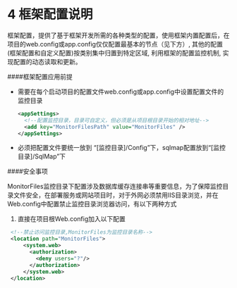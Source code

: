 # 4 框架配置说明
框架配置，提供了基于框架开发所需的各种类型的配置，使用框架内置配置后，在项目的web.config或app.config仅仅配置最基本的节点（见下方）, 其他的配置(框架配置和自定义配置)按类别集中归置到特定区域, 利用框架的配置监控机制, 实现配置的动态读取和更新。

####框架配置应用前提

* 需要在每个启动项目的配置文件web.config或app.config中设置配置文件的监控目录
  ```xml
  <appSettings>
    <!--配置监控目录，目录可自定义，但必须是从项目根目录开始的相对地址-->
    <add key="MonitorFilesPath" value="MonitorFiles" />
  </appSettings>
  ```
* 必须把配置文件要统一放到 “[监控目录]/Config”下，sqlmap配置放到“[监控目录]/SqlMap”下

####安全事项

 MonitorFiles监控目录下配置涉及数据库缓存连接串等重要信息，为了保障监控目录文件安全，在部署服务或网站项目时，对于外网必须禁用IIS目录浏览，并在Web.config中配置禁止监控目录浏览器访问，有以下两种方式
 
 1. 直接在项目根Web.config加入以下配置
   ```xml
    <!--禁止访问监控目录,MonitorFiles为监控目录名称-->
    <location path="MonitorFiles">
        <system.web>
          <authorization>
            <deny users="?"/>
          </authorization>
        </system.web>
    </location>
   ```



